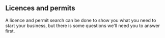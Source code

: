 ## Licences and permits

A licence and permit search can be done to show you what you need to start your business, but there is some questions we'll need you to answer first.
